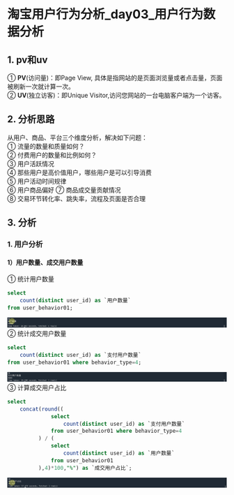 # 淘宝用户行为分析_day03_用户行为数据分析
## 1. pv和uv
① **PV**(访问量)：即Page View, 具体是指网站的是页面浏览量或者点击量，页面被刷新一次就计算一次。  
② **UV**(独立访客)：即Unique Visitor,访问您网站的一台电脑客户端为一个访客。  
## 2. 分析思路
从用户、商品、平台三个维度分析，解决如下问题：  
① 流量的数量和质量如何？  
② 付费用户的数量和比例如何？  
③ 用户活跃情况  
④ 那些用户是高价值用户，哪些用户是可以引导消费  
⑤ 用户活动时间规律  
⑥ 用户商品偏好
⑦ 商品成交量贡献情况  
⑧ 交易环节转化率、跳失率，流程及页面是否合理  
## 3. 分析
### 1. 用户分析
#### 1）用户数量、成交用户数量
① 统计用户数量
```sql
select
    count(distinct user_id) as `用户数量`
from user_behavior01;
```
![用户数量](../img/用户数量.png)
② 统计成交用户数量
```sql
select
    count(distinct user_id) as `支付用户数量`
from user_behavior01 where behavior_type=4;
```
![支付用户数量](../img/支付用户数量.png)
③ 计算成交用户占比
```sql
select
    concat(round((
              select
                  count(distinct user_id) as `支付用户数量`
              from user_behavior01 where behavior_type=4
          ) / (
              select
                  count(distinct user_id) as `用户数量`
              from user_behavior01
          ),4)*100,"%") as `成交用户占比`;
```
![成交用户比例](../img/成交用户比例.png)
